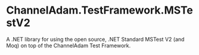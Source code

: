 # ChannelAdam.TestFramework.MSTestV2
A .NET library for using the open source, .NET Standard MSTest V2 (and Moq) on top of the ChannelAdam Test Framework. 

